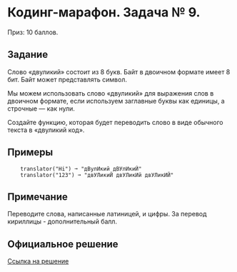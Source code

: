 # Кодинг-марафон. Задача № 9.

Приз: 10 баллов.

## Задание

Слово «двуликий» состоит из 8 букв. Байт в двоичном формате имеет 8 бит. Байт может представлять символ.

Мы можем использовать слово «двуликий» для выражения слов в двоичном формате, если используем заглавные буквы как единицы, а строчные — как нули.

Создайте функцию, которая будет переводить слово в виде обычного текста в «двуликий код».

## Примеры
```
    translator("Hi") ➞ "дВулИкий дВУлИкиЙ"
    translator("123") ➞ "двУЛикиЙ двУЛикИй двУЛикИЙ"

```

## Примечание

Переводите слова, написанные латиницей, и цифры. За перевод кириллицы - дополнительный балл.

## Официальное решение
[Ссылка на решение](#)